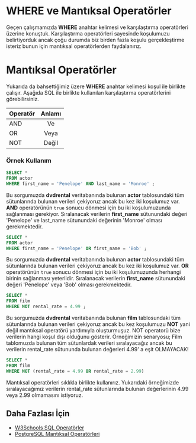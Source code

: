 WHERE ve Mantıksal Operatörler
======

Geçen çalışmamızda **WHERE** anahtar kelimesi ve karşılaştırma operatörleri üzerine konuştuk. Karşılaştırma operatörleri sayesinde koşulumuzu belirtiyorduk
ancak çoğu durumda biz birden fazla koşulu gerçekleştirme isteriz bunun için mantıksal operatörlerden faydalanırız.

# Mantıksal Operatörler

Yukarıda da bahsettiğimiz üzere **WHERE** anahtar kelimesi koşul ile birlikte çalışır. Aşağıda SQL ile birlikte kullanılan karşılaştırma operatörlerini
görebilirsiniz.

| Operatör        | Anlamı           | 
| ------------- |:-------------:|
| AND      | Ve |
| OR      | Veya      |
| NOT | Değil      |


### Örnek Kullanım

```SQL
SELECT *
FROM actor 
WHERE first_name = 'Penelope' AND last_name = 'Monroe' ;
```
Bu sorgumuzda **dvdrental** veritabanında bulunan **actor** tablosundaki tüm sütunlarında bulunan verileri çekiyoruz ancak bu kez iki koşulumuz var. **AND** 
operatörünün `true` sonucu dönmesi için bu iki koşulumuzunda sağlanması gerekiyor. Sıralanacak verilerin **first_name** sütunundaki değeri 'Penelope'
ve last_name sütunundaki değerinin 'Monroe' olması gerekmektedir.

```SQL
SELECT *
FROM actor 
WHERE first_name = 'Penelope' OR first_name = 'Bob' ;
```
Bu sorgumuzda **dvdrental** veritabanında bulunan **actor** tablosundaki tüm sütunlarında bulunan verileri çekiyoruz ancak bu kez iki koşulumuz var. **OR** 
operatörünün `true` sonucu dönmesi için bu iki koşulumuzunda herhangi birinin sağlanması yeterlidir. Sıralanacak verilerin **first_name** sütunundaki değeri 'Penelope'
veya 'Bob' olması gerekmektedir.

```SQL
SELECT *
FROM film 
WHERE NOT rental_rate = 4.99 ;
```
Bu sorgumuzda **dvdrental** veritabanında bulunan **film** tablosundaki tüm sütunlarında bulunan verileri çekiyoruz ancak bu kez koşulumuzu **NOT**
yani değil mantıksal operatörü yardımıyla oluşturmuşuz. NOT operatorü bize verilerin hangi koşul dışı olduğunu gösterir. Örneğimizin senaryosu; Film
tablomuzda bulunan tüm sütunlardak verileri sıralayacağız ancak bu verilerin rental_rate sütununda bulunan değerleri 4.99' a eşit OLMAYACAK!

```SQL
SELECT *
FROM film 
WHERE NOT (rental_rate = 4.99 OR rental_rate = 2.99)
```
Mantıksal operatörleri sıklıkla birlikte kullanırız. Yukarıdaki örneğimizde sıralayacağımız verilerin rental_rate sütunlarında bulunan değerlerinin
4.99 veya 2.99 olmamasını istiyoruz.

## Daha Fazlası İçin
- [W3Schools SQL Operatörler](https://www.w3schools.com/sql/sql_operators.asp)
- [PostgreSQL Mantıksal Operatörleri](https://www.postgresql.org/docs/13/functions-logical.html)



